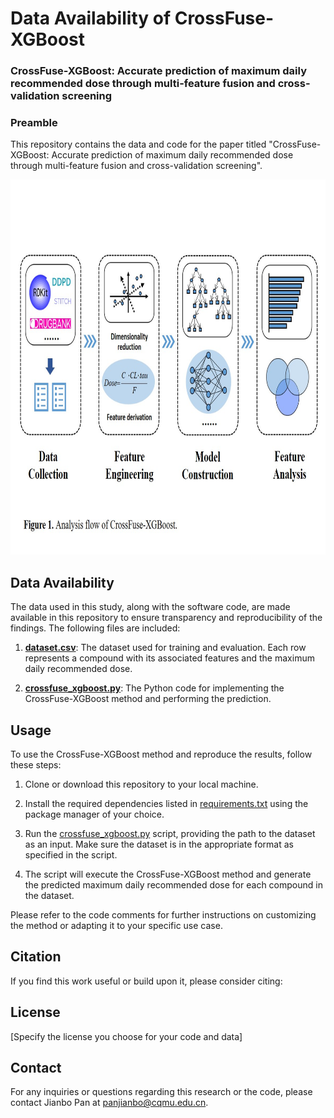 # Data Availability of CrossFuse-XGBoost  
### CrossFuse-XGBoost: Accurate prediction of maximum daily recommended dose through multi-feature fusion and cross-validation screening  
### Preamble

This repository contains the data and code for the paper titled "CrossFuse-XGBoost: Accurate prediction of maximum daily recommended dose through multi-feature fusion and cross-validation screening".

<img src="https://github.com/cqmu-lq/CrossFuse-XGBoost/blob/main/src/img/Figure%201.jpg" width="800" height="600" alt="CrossFuse"/><br/>


## Data Availability
The data used in this study, along with the software code, are made available in this repository to ensure transparency and reproducibility of the findings. The following files are included:

1. **[dataset.csv](link_to_dataset.csv)**: The dataset used for training and evaluation. Each row represents a compound with its associated features and the maximum daily recommended dose.

2. **[crossfuse_xgboost.py](link_to_code.py)**: The Python code for implementing the CrossFuse-XGBoost method and performing the prediction.

## Usage
To use the CrossFuse-XGBoost method and reproduce the results, follow these steps:

1. Clone or download this repository to your local machine.

2. Install the required dependencies listed in [requirements.txt](link_to_requirements.txt) using the package manager of your choice.

3. Run the [crossfuse_xgboost.py](link_to_code.py) script, providing the path to the dataset as an input. Make sure the dataset is in the appropriate format as specified in the script.

4. The script will execute the CrossFuse-XGBoost method and generate the predicted maximum daily recommended dose for each compound in the dataset.

Please refer to the code comments for further instructions on customizing the method or adapting it to your specific use case.

## Citation
If you find this work useful or build upon it, please consider citing:


## License
[Specify the license you choose for your code and data]

## Contact
For any inquiries or questions regarding this research or the code, please contact Jianbo Pan at panjianbo@cqmu.edu.cn.


